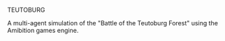 TEUTOBURG

A multi-agent simulation of the "Battle of the Teutoburg Forest" using the Amibition games engine.
